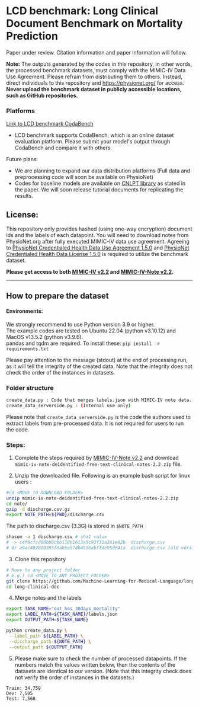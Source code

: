 # LCD benchmark: Long Clinical Document Benchmark on Mortality Prediction


Paper under review. Citation information and paper information will follow.

<b>Note:</b> The outputs generated by the codes in this repository, in other words, the processed benchmark datasets, must comply with the MIMIC-IV Data Use Agreement. Please refrain from distributing them to others. Instead, direct individuals to this repository and https://physionet.org/ for access. <b>Never upload the benchmark dataset in publicly accessible locations, such as GitHub repositories.</b>

### Platforms

[Link to LCD benchmark CodaBench](https://www.codabench.org/competitions/2064)

* LCD benchmark supports CodaBench, which is an online dataset evaluation platform. Please submit your model's output through CodaBench and compare it with others. 

Future plans:
* We are planning to expand our data distribution platforms (Full data and preprocessing code will soon be available on PhysioNet)
* Codes for baseline models are available on [CNLPT library](https://github.com/Machine-Learning-for-Medical-Language/cnlp_transformers) as stated in the paper. We will soon release tutorial documents for replicating the results. 

## License:
This repository only provides hashed (using one-way encryption) document ids and the labels of each datapoint. You will need to download notes from PhysioNet.org after fully executed MIMIC-IV data use agreement. Agreeing to [PhysioNet Credentialed Health Data Use Agreement 1.5.0](https://physionet.org/content/mimiciv/view-dua/2.2/) and [PhysioNet Credentialed Health Data License 1.5.0](https://physionet.org/content/mimiciv/view-license/2.2/) is required to utilize the benchmark dataset. 

**Please get access to both [MIMIC-IV v2.2](https://physionet.org/content/mimiciv/2.2/) and [MIMIC-IV-Note v2.2](https://physionet.org/content/mimic-iv-note/2.2/).**


<hr>

## How to prepare the dataset

#### Environments: 
We strongly recommend to use Python version 3.9 or higher.
<br>The example codes are tested on Ubuntu 22.04 (python v3.10.12) and MacOS v13.5.2 (python v3.9.6).
<br>pandas and tqdm are required. To install these: `pip install -r requirements.txt`

Please pay attention to the message (stdout) at the end of processing run, as it will tell the integrity of the created data.
Note that the integrity does not check the order of the instances in datasets.

### Folder structure

```bash
create_data.py : Code that merges labels.json with MIMIC-IV note data. 
create_data_serverside.py : (Internal use only)
```
Please note that `create_data_serverside.py` is the code the authors used to extract labels from pre-processed data. It is not required for users to run the code.


### Steps: 

1. Complete the steps required by [MIMIC-IV-Note v2.2](https://physionet.org/content/mimic-iv-note/2.2/) and download `mimic-iv-note-deidentified-free-text-clinical-notes-2.2.zip` file.

2. Unzip the downloaded file. Following is an example bash script for linux users :
```bash
#cd <MOVE_TO_DOWNLOAD_FOLDER>
unzip mimic-iv-note-deidentified-free-text-clinical-notes-2.2.zip
cd note/
gzip -d discharge.csv.gz
export NOTE_PATH=${PWD}/discharge.csv
```
The path to discharge.csv (3.3G) is stored in `$NOTE_PATH`
```bash
shasum -a 1 discharge.csv # sha1 value
# -> c4f0cfcd00bb8cbb118b1613a5c93f31a361e82b  discharge.csv
# Or a9ac402818385f6ab5a574b4516abffde95d641a  discharge.csv (old version)
```

3. Clone this repository 
```bash
# Move to any project folder
# e.g.) cd <MOVE_TO_ANY_PROJECT_FOLDER>
git clone https://github.com/Machine-Learning-for-Medical-Language/long-clinical-doc.git
cd long-clinical-doc
```

4. Merge notes and the labels
```bash
export TASK_NAME="out_hos_30days_mortality"
export LABEL_PATH=${TASK_NAME}/labels.json
export OUTPUT_PATH=${TASK_NAME} 

python create_data.py \
 --label_path ${LABEL_PATH} \
 --discharge_path ${NOTE_PATH} \
 --output_path ${OUTPUT_PATH}
```

5. Please make sure to check the number of processed datapoints. 
If the numbers match the values written below, then the contents of the datasets are identical to our version. 
(Note that this integrity check does not verify the order of instances in the datasets.)
```
Train: 34,759 
Dev: 7,505
Test: 7,568 
```
